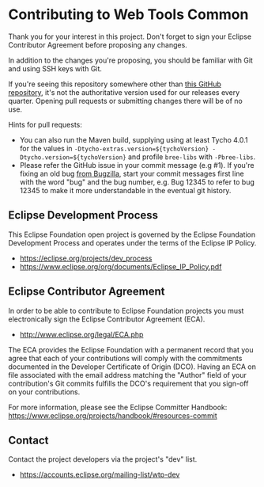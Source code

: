 # Contributing to Web Tools Common

Thank you for your interest in this project.  Don't forget to sign your Eclipse Contributor Agreement before proposing any changes.

In addition to the changes you're proposing, you should be familiar with Git and using SSH keys with Git.

If you're seeing this repository somewhere other than [this GitHub repository](https://github.com/eclipse-wtp-common/webtools.common), it's not the authoritative version used for our releases every quarter. Opening pull requests or submitting changes there will be of no use.

Hints for pull requests:
- You can also run the Maven build, supplying using at least Tycho 4.0.1 for the values in `-Dtycho-extras.version=${tychoVersion} -Dtycho.version=${tychoVersion}` and profile `bree-libs` with `-Pbree-libs`.
- Please refer the GitHub issue in your commit message (e.g #1). If you're fixing an old bug [from Bugzilla](https://bugs.eclipse.org/bugs/), start your commit messages first line with the word "bug" and the bug number, e.g. Bug 12345 to refer to bug 12345 to make it more understandable in the eventual git history.

## Eclipse Development Process

This Eclipse Foundation open project is governed by the Eclipse Foundation
Development Process and operates under the terms of the Eclipse IP Policy.

* https://eclipse.org/projects/dev_process
* https://www.eclipse.org/org/documents/Eclipse_IP_Policy.pdf

## Eclipse Contributor Agreement

In order to be able to contribute to Eclipse Foundation projects you must
electronically sign the Eclipse Contributor Agreement (ECA).

* http://www.eclipse.org/legal/ECA.php

The ECA provides the Eclipse Foundation with a permanent record that you agree
that each of your contributions will comply with the commitments documented in
the Developer Certificate of Origin (DCO). Having an ECA on file associated with
the email address matching the "Author" field of your contribution's Git commits
fulfills the DCO's requirement that you sign-off on your contributions.

For more information, please see the Eclipse Committer Handbook:
https://www.eclipse.org/projects/handbook/#resources-commit

## Contact

Contact the project developers via the project's "dev" list.

* https://accounts.eclipse.org/mailing-list/wtp-dev

